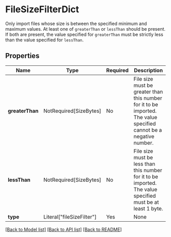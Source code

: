 # FileSizeFilterDict

Only import files whose size is between the specified minimum and maximum values.
At least one of `greaterThan` or `lessThan` should be present.
If both are present, the value specified for `greaterThan` must be strictly less than the value specified for
`lessThan`.


## Properties
| Name | Type | Required | Description |
| ------------ | ------------- | ------------- | ------------- |
**greaterThan** | NotRequired[SizeBytes] | No | File size must be greater than this number for it to be imported. The value specified cannot be a negative number.  |
**lessThan** | NotRequired[SizeBytes] | No | File size must be less than this number for it to be imported. The value specified must be at least 1 byte.  |
**type** | Literal["fileSizeFilter"] | Yes | None |


[[Back to Model list]](../../../../README.md#models-v2-link) [[Back to API list]](../../../../README.md#apis-v2-link) [[Back to README]](../../../../README.md)

